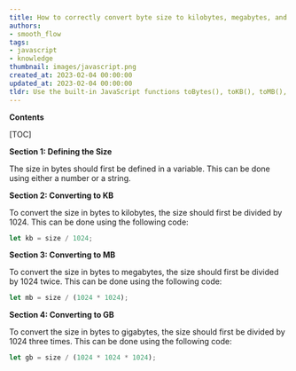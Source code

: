 ```yaml
---
title: How to correctly convert byte size to kilobytes, megabytes, and gigabytes using javascript
authors:
- smooth_flow
tags:
- javascript
- knowledge
thumbnail: images/javascript.png
created_at: 2023-02-04 00:00:00
updated_at: 2023-02-04 00:00:00
tldr: Use the built-in JavaScript functions toBytes(), toKB(), toMB(), and toGB() to convert size in bytes to KB, MB, and GB, respectively.
---
```


**Contents**

[TOC]

**Section 1: Defining the Size**

The size in bytes should first be defined in a variable. This can be done using either a number or a string.

**Section 2: Converting to KB**

To convert the size in bytes to kilobytes, the size should first be divided by 1024. This can be done using the following code:

```js
let kb = size / 1024;
```

**Section 3: Converting to MB**

To convert the size in bytes to megabytes, the size should first be divided by 1024 twice. This can be done using the following code:

```js
let mb = size / (1024 * 1024);
```

**Section 4: Converting to GB**

To convert the size in bytes to gigabytes, the size should first be divided by 1024 three times. This can be done using the following code:

```js
let gb = size / (1024 * 1024 * 1024);
```
